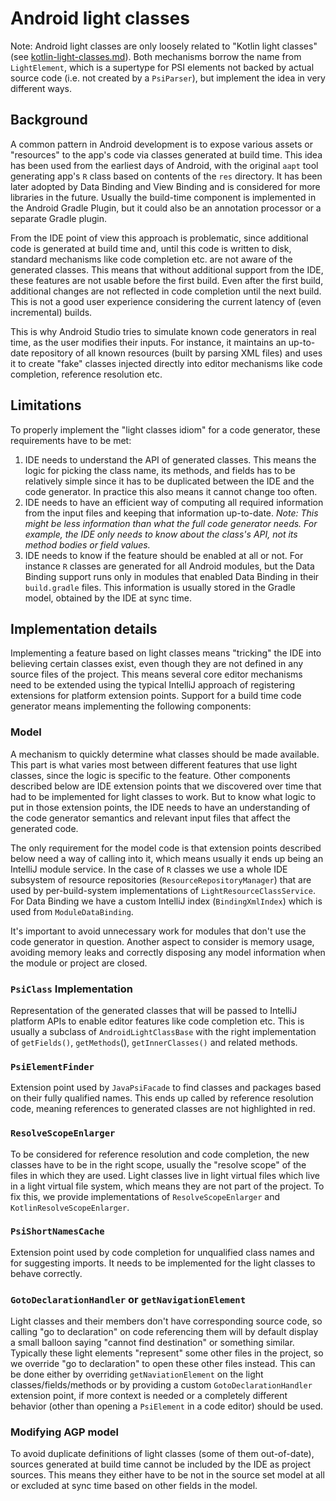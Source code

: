 # Android light classes

Note: Android light classes are only loosely related to "Kotlin light classes" (see
[kotlin-light-classes.md](kotlin-light-classes.md)). Both mechanisms borrow the name from `LightElement`, which is a supertype for PSI
elements not backed by actual source code (i.e. not created by a `PsiParser`), but implement the idea in very different ways.

## Background
A common pattern in Android development is to expose various assets or "resources" to the app's code via classes generated at build time.
This idea has been used from the earliest days of Android, with the original `aapt` tool generating app's `R` class based on contents of the
`res` directory. It has been later adopted by Data Binding and View Binding and is considered for more libraries in the future. Usually the
build-time component is implemented in the Android Gradle Plugin, but it could also be an annotation processor or a separate Gradle plugin.

From the IDE point of view this approach is problematic, since additional code is generated at build time and, until this code is written to
disk, standard mechanisms like code completion etc. are not aware of the generated classes. This means that without additional support from
the IDE, these features are not usable before the first build. Even after the first build, additional changes are not reflected in code
completion until the next build. This is not a good user experience considering the current latency of (even incremental) builds.

This is why Android Studio tries to simulate known code generators in real time, as the user modifies their inputs. For instance, it
maintains an up-to-date repository of all known resources (built by parsing XML files) and uses it to create "fake" classes injected
directly into editor mechanisms like code completion, reference resolution etc.

## Limitations
To properly implement the "light classes idiom" for a code generator, these requirements have to be met:

1. IDE needs to understand the API of generated classes. This means the logic for picking the class name, its methods, and fields has to
   be relatively simple since it has to be duplicated between the IDE and the code generator. In practice this also means it cannot change
   too often.
2. IDE needs to have an efficient way of computing all required information from the input files and keeping that information up-to-date.
   *Note: This might be less information than what the full code generator needs. For example, the IDE only needs to know about the class's
   API, not its method bodies or field values.*
3. IDE needs to know if the feature should be enabled at all or not. For instance `R` classes are generated for all Android modules, but
   the Data Binding support runs only in modules that enabled Data Binding in their `build.gradle` files. This information is usually stored
   in the Gradle model, obtained by the IDE at sync time.

## Implementation details
Implementing a feature based on light classes means "tricking" the IDE into believing certain classes exist, even though they are not
defined in any source files of the project. This means several core editor mechanisms need to be extended using the typical IntelliJ
approach of registering extensions for platform extension points. Support for a build time code generator means implementing the following
components:

### Model
A mechanism to quickly determine what classes should be made available. This part is what varies most between different features that use
light classes, since the logic is specific to the feature. Other components described below are IDE extension points that we discovered
over time that had to be implemented for light classes to work. But to know what logic to put in those extension points, the IDE needs to
have an understanding of the code generator semantics and relevant input files that affect the generated code.

The only requirement for the model code is that extension points described below need a way of calling into it, which means usually it ends
up being an IntelliJ module service. In the case of `R` classes we use a whole IDE subsystem of resource repositories
(`ResourceRepositoryManager`) that are used by per-build-system implementations of `LightResourceClassService`. For Data Binding we have a
custom IntelliJ index (`BindingXmlIndex`) which is used from `ModuleDataBinding`.

It's important to avoid unnecessary work for modules that don't use the code generator in question. Another aspect to consider is memory
usage, avoiding memory leaks and correctly disposing any model information when the module or project are closed.

### `PsiClass` Implementation
Representation of the generated classes that will be passed to IntelliJ platform APIs to enable editor features like code completion etc.
This is usually a subclass of `AndroidLightClassBase` with the right implementation of `getFields()`, `getMethods`(), `getInnerClasses()`
and related methods.

### `PsiElementFinder`
Extension point used by `JavaPsiFacade` to find classes and packages based on their fully qualified names. This ends up called by reference
resolution code, meaning references to generated classes are not highlighted in red.

### `ResolveScopeEnlarger`
To be considered for reference resolution and code completion, the new classes have to be in the right scope, usually the "resolve scope" of
the files in which they are used. Light classes live in light virtual files which live in a light virtual file system, which means they are
not part of the project. To fix this, we provide implementations of `ResolveScopeEnlarger` and `KotlinResolveScopeEnlarger`.

### `PsiShortNamesCache`
Extension point used by code completion for unqualified class names and for suggesting imports. It needs to be implemented for the light
classes to behave correctly.

### `GotoDeclarationHandler` or `getNavigationElement`
Light classes and their members don't have corresponding source code, so calling "go to declaration" on code referencing them will by
default display a small balloon saying "cannot find destination" or something similar. Typically these light elements "represent" some other
files in the project, so we override "go to declaration" to open these other files instead. This can be done either by overriding 
`getNaviationElement` on the light classes/fields/methods or by providing a custom `GotoDeclarationHandler` extension point, if more context
is needed or a completely different behavior (other than opening a `PsiElement` in a code editor) should be used.

### Modifying AGP model
To avoid duplicate definitions of light classes (some of them out-of-date), sources generated at build time cannot be included by the IDE as
project sources. This means they either have to be not in the source set model at all or excluded at sync time based on other fields in
the model.
